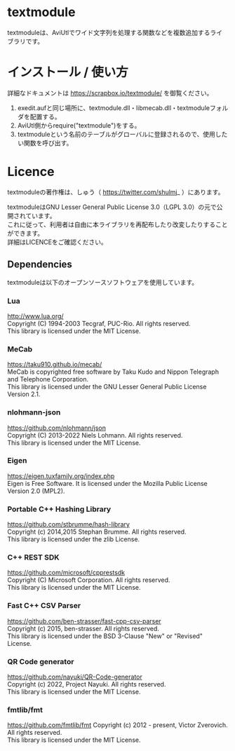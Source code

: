 # textmodule
textmoduleは、AviUtlでワイド文字列を処理する関数などを複数追加するライブラリです。

# インストール / 使い方
詳細なドキュメントは https://scrapbox.io/textmodule/ を御覧ください。
1. exedit.aufと同じ場所に、textmodule.dll・libmecab.dll・textmoduleフォルダを配置する。
2. AviUtl側からrequire("textmodule")をする。
3. textmoduleという名前のテーブルがグローバルに登録されるので、使用したい関数を呼び出す。

# Licence
textmoduleの著作権は、しゅう（ https://twitter.com/shulmj_ ）にあります。  

textmoduleはGNU Lesser General Public License 3.0（LGPL 3.0）の元で公開されています。  
これに従って、利用者は自由に本ライブラリを再配布したり改変したりすることができます。  
詳細はLICENCEをご確認ください。

## Dependencies
textmoduleは以下のオープンソースソフトウェアを使用しています。

### Lua
http://www.lua.org/  
Copyright (C) 1994-2003 Tecgraf, PUC-Rio. All rights reserved.  
This library is licensed under the MIT License.  

### MeCab
https://taku910.github.io/mecab/  
MeCab is copyrighted free software by Taku Kudo and Nippon Telegraph and Telephone Corporation.  
This library is licensed under the GNU Lesser General Public License Version 2.1.  

### nlohmann-json
https://github.com/nlohmann/json  
Copyright (C) 2013-2022 Niels Lohmann. All rights reserved.  
This library is licensed under the MIT License.  

### Eigen
https://eigen.tuxfamily.org/index.php  
Eigen is Free Software. It is licensed under the Mozilla Public License Version 2.0 (MPL2).  

### Portable C++ Hashing Library
https://github.com/stbrumme/hash-library  
Copyright (c) 2014,2015 Stephan Brumme. All rights reserved.  
This library is licensed under the zlib License.  

### C++ REST SDK
https://github.com/microsoft/cpprestsdk  
Copyright (C) Microsoft Corporation. All rights reserved.  
This library is licensed under the MIT License.  

### Fast C++ CSV Parser
https://github.com/ben-strasser/fast-cpp-csv-parser  
Copyright (c) 2015, ben-strasser. All rights reserved.  
This library is licensed under the BSD 3-Clause "New" or "Revised" License.  

### QR Code generator
https://github.com/nayuki/QR-Code-generator  
Copyright (c) 2022, Project Nayuki. All rights reserved.  
This library is licensed under the MIT License.  

### fmtlib/fmt
https://github.com/fmtlib/fmt
Copyright (c) 2012 - present, Victor Zverovich. All rights reserved.  
This library is licensed under the MIT License.  
